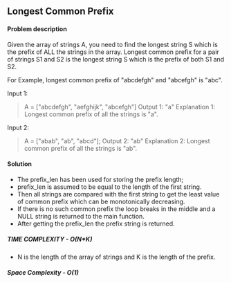 ## Longest Common Prefix

#### Problem description

Given the array of strings A,
you need to find the longest string S which is the prefix of ALL the strings in the array.
Longest common prefix for a pair of strings S1 and S2 is the longest string S which is the prefix of both S1
and S2.

For Example, longest common prefix of "abcdefgh" and "abcefgh" is "abc".

Input 1:
>    A = ["abcdefgh", "aefghijk", "abcefgh"]
Output 1:
>    "a"
    Explanation 1:
>        Longest common prefix of all the strings is "a".

Input 2:
>    A = ["abab", "ab", "abcd"];
Output 2:
>    "ab"
    Explanation 2:
>        Longest common prefix of all the strings is "ab".

#### Solution

- The prefix_len has been used for storing the prefix length;
- prefix_len is assumed to be equal to the length of the first string.
- Then all strings are compared with the first string to get the least value of common prefix which can be monotonically decreasing.
- If there is no such common prefix the loop breaks in the middle and a NULL string is returned to the main function.
- After getting the prefix_len the prefix string is returned.

##### TIME COMPLEXITY - O(N*K)
- N is the length of the array of strings and K is the length of the prefix.

##### Space Complexity - O(1)

